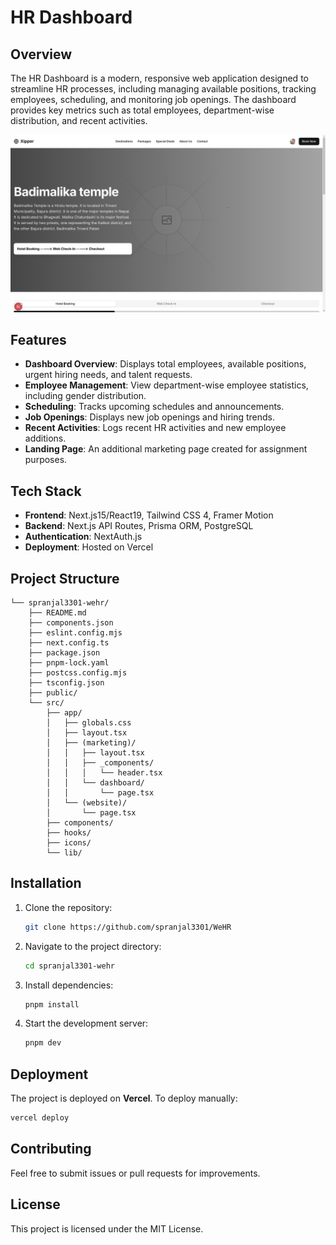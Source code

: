 # HR Dashboard

## Overview
The HR Dashboard is a modern, responsive web application designed to streamline HR processes, including managing available positions, tracking employees, scheduling, and monitoring job openings. The dashboard provides key metrics such as total employees, department-wise distribution, and recent activities.

![alt text](https://github.com/spranjal3301/xipper/blob/main/preview.png?raw=true)

## Features
- **Dashboard Overview**: Displays total employees, available positions, urgent hiring needs, and talent requests.
- **Employee Management**: View department-wise employee statistics, including gender distribution.
- **Scheduling**: Tracks upcoming schedules and announcements.
- **Job Openings**: Displays new job openings and hiring trends.
- **Recent Activities**: Logs recent HR activities and new employee additions.
- **Landing Page**: An additional marketing page created for assignment purposes.

## Tech Stack
- **Frontend**: Next.js15/React19, Tailwind CSS 4, Framer Motion
- **Backend**: Next.js API Routes, Prisma ORM, PostgreSQL
- **Authentication**: NextAuth.js
- **Deployment**: Hosted on Vercel

## Project Structure
```
└── spranjal3301-wehr/
    ├── README.md
    ├── components.json
    ├── eslint.config.mjs
    ├── next.config.ts
    ├── package.json
    ├── pnpm-lock.yaml
    ├── postcss.config.mjs
    ├── tsconfig.json
    ├── public/
    └── src/
        ├── app/
        │   ├── globals.css
        │   ├── layout.tsx
        │   ├── (marketing)/
        │   │   ├── layout.tsx
        │   │   ├── _components/
        │   │   │   └── header.tsx
        │   │   └── dashboard/
        │   │       └── page.tsx
        │   └── (website)/
        │       └── page.tsx
        ├── components/
        ├── hooks/
        ├── icons/
        └── lib/
```

## Installation
1. Clone the repository:
   ```sh
   git clone https://github.com/spranjal3301/WeHR
   ```
2. Navigate to the project directory:
   ```sh
   cd spranjal3301-wehr
   ```
3. Install dependencies:
   ```sh
   pnpm install
   ```
4. Start the development server:
   ```sh
   pnpm dev
   ```

## Deployment
The project is deployed on **Vercel**. To deploy manually:
```sh
vercel deploy
```

## Contributing
Feel free to submit issues or pull requests for improvements.

## License
This project is licensed under the MIT License.





